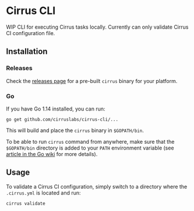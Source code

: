 # Cirrus CLI

WIP CLI for executing Cirrus tasks locally. Currently can only validate Cirrus CI configuration file.

## Installation

### Releases

Check the [releases page](https://github.com/cirruslabs/cirrus-cli/releases) for a pre-built `cirrus` binary for your platform.

### Go

If you have Go 1.14 installed, you can run:

```
go get github.com/cirruslabs/cirrus-cli/...
```

This will build and place the `cirrus` binary in `$GOPATH/bin`.

To be able to run `cirrus` command from anywhere, make sure that the `$GOPATH/bin` directory is added to your `PATH` environment variable (see [article in the Go wiki](https://github.com/golang/go/wiki/SettingGOPATH) for more details).

## Usage

To validate a Cirrus CI configuration, simply switch to a directory where the `.cirrus.yml` is located and run:

```
cirrus validate
```
